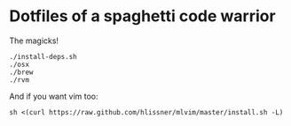 # Dotfiles of a spaghetti code warrior

The magicks!

    ./install-deps.sh
    ./osx
    ./brew
    ./rvm

And if you want vim too:

    sh <(curl https://raw.github.com/hlissner/mlvim/master/install.sh -L)
